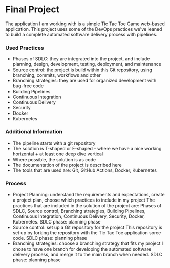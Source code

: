 # Final Project
The application I am working with is a simple Tic Tac Toe Game web-based application. This project uses some of the DevOps practices we've leaned to build a complete automated software delivery process with pipelines. 

### Used Practices
- Phases of SDLC: they are integrated into the project, and include planning, design, development, testing, deployment, and maintenance
- Source control: the project is build within this Git repository, using branching, commits, workflows and other
- Branching strategies: they are used for organized development with bug-free code
- Building Pipelines
- Continuous Integration
- Continuous Delivery
- Security
- Docker
- Kubernetes

### Additional Information
- The pipeline starts with a git repository
- The solution is T-shaped or E-shaped – where we have a nice working horizontal + at
least one deep dive vertical
- Where possible, the solution is as code
- The documentation of the project is described here
- The tools that are used are: Git, GitHub Actions, Docker, Kubernetes

### Process
- Project Planning: understand the requirements and expectations, create a project plan, choose which practices to include in my project
  The practices that are included in the solution of the project are: Phases of SDLC, Source control, Branching strategies, Building Pipelines, Continuous Integration, Continuous Delivery, Security, Docker, Kubernetes.
  SDLC phase: planning phase
- Source control: set up a Git repository for the project
  This repository is set up by forking the repository with the Tic Tac Toe application sorce code.
  SDLC phase: planning phase
- Branching strategies: choose a branching strategy that fits my project
  I chose to have one branch for developing the automated software delivery process, and merge it to the main branch when needed.
  SDLC phase: planning phase
